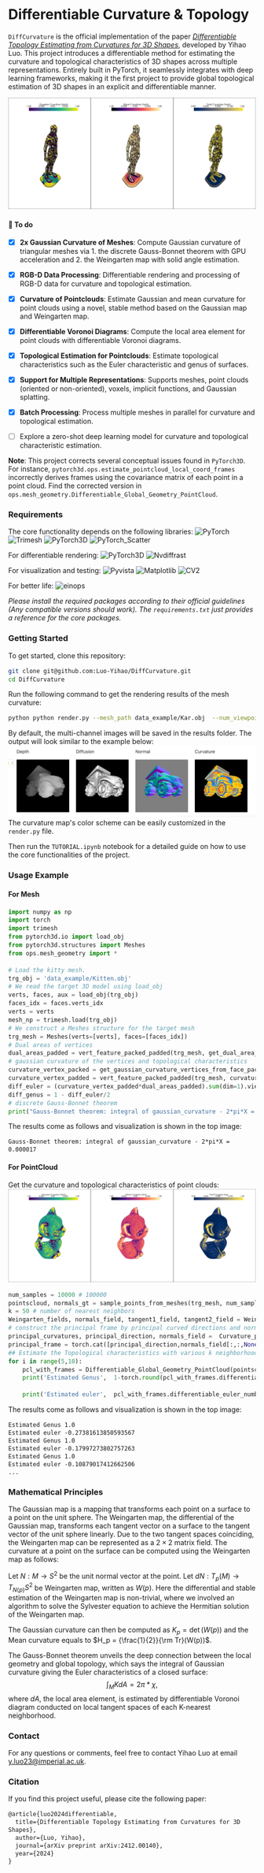# Differentiable Curvature \& Topology
`DiffCurvature` is the official implementation of the paper [*Differentiable Topology Estimating from Curvatures for 3D Shapes*](https://arxiv.org/abs/2412.00140), developed by Yihao Luo. This project introduces a differentiable method for estimating the curvature and topological characteristics of 3D shapes across multiple representations. Entirely built in PyTorch, it seamlessly integrates with deep learning frameworks, making it the first project to provide global topological estimation of 3D shapes in an explicit and differentiable manner.

![Gaussian Curvatures of the Mesh of Kitty](figures/mesh_curvature_example.png "Gaussian Curvatures of the mesh of Kitten by DiffCurvature")

#### 🚧 To do

- [x] **2x Gaussian Curvature of Meshes**: Compute Gaussian curvature of triangular meshes via 1. the discrete Gauss-Bonnet theorem with GPU acceleration and 2. the Weingarten map with solid angle estimation.
- [x] **RGB-D Data Processing**: Differentiable rendering and processing of RGB-D data for curvature and topological estimation.

- [x] **Curvature of Pointclouds**: Estimate Gaussian and mean curvature for point clouds using a novel, stable method based on the Gaussian map and Weingarten map.
- [x] **Differentiable Voronoi Diagrams**: Compute the local area element for point clouds with differentiable Voronoi diagrams.
- [x] **Topological Estimation for Pointclouds**: Estimate topological characteristics such as the Euler characteristic and genus of surfaces.
- [x] **Support for Multiple Representations**: Supports meshes, point clouds (oriented or non-oriented), voxels, implicit functions, and Gaussian splatting.
- [x] **Batch Processing**: Process multiple meshes in parallel for curvature and topological estimation.
- [ ] Explore a zero-shot deep learning model for curvature and topological characteristic estimation.

**Note**: This project corrects several conceptual issues found in `PyTorch3D`. For instance, `pytorch3d.ops.estimate_pointcloud_local_coord_frames` incorrectly derives frames using the covariance matrix of each point in a point cloud. Find the corrected version in `ops.mesh_geometry.Differentiable_Global_Geometry_PointCloud`.


### Requirements

The core functionality depends on the following libraries:
![PyTorch](https://img.shields.io/badge/PyTorch-2.1-blue.svg) ![Trimesh](https://img.shields.io/badge/Trimesh-3.9-blue.svg) ![PyTorch3D](https://img.shields.io/badge/PyTorch3D-0.7.5-blue.svg) ![PyTorch_Scatter](https://img.shields.io/badge/PyTorch_Scatter-2.1-blue.svg)

For differentiable rendering:
![PyTorch3D](https://img.shields.io/badge/PyTorch3D-0.7.5-blue.svg) ![Nvdiffrast](https://img.shields.io/badge/Nvidfaster-0.3.3-blue.svg)

For visualization and testing:
![Pyvista](https://img.shields.io/badge/Pyvista-0.43-blue.svg) ![Matplotlib](https://img.shields.io/badge/Matplotlib-3.4.3-blue.svg) ![CV2](https://img.shields.io/badge/CV2-4.5.3-blue.svg)

For better life:
![einops](https://img.shields.io/badge/einops-0.8.0-blue.svg)

*Please install the required packages according to their official guidelines (Any compatible versions should work). The `requirements.txt` just provides a reference for the core packages.*

### Getting Started
To get started, clone this repository:
```bash
git clone git@github.com:Luo-Yihao/DiffCurvature.git
cd DiffCurvature
```
Run the following command to get the rendering results of the mesh curvature:
```bash
python python render.py --mesh_path data_example/Kar.obj  --num_viewpoints 6 --image_size 256 --device cuda:0
```
By default, the multi-channel images will be saved in the results folder. The output will look similar to the example below:
![Gaussian Curvatures of the Mesh of Kar](figures/rendering.png "Gaussian Curvatures of the mesh of Kar by DiffCurvature")
The curvature map's color scheme can be easily customized in the `render.py` file.

Then run the `TUTORIAL.ipynb` notebook for a detailed guide on how to use the core functionalities of the project.


### Usage Example 

#### For Mesh

```Python
import numpy as np
import torch
import trimesh
from pytorch3d.io import load_obj
from pytorch3d.structures import Meshes
from ops.mesh_geometry import *

# Load the kitty mesh.
trg_obj = 'data_example/Kitten.obj'
# We read the target 3D model using load_obj
verts, faces, aux = load_obj(trg_obj)
faces_idx = faces.verts_idx
verts = verts
mesh_np = trimesh.load(trg_obj)
# We construct a Meshes structure for the target mesh
trg_mesh = Meshes(verts=[verts], faces=[faces_idx])
# Dual areas of vertices
dual_areas_padded = vert_feature_packed_padded(trg_mesh, get_dual_area_vertex_packed(trg_mesh).view(-1,1))
# gaussian curvature of the vertices and topological characteristics
curvature_vertex_packed = get_gaussian_curvature_vertices_from_face_packed(trg_mesh).view(-1,1)
curvature_vertex_padded = vert_feature_packed_padded(trg_mesh, curvature_vertex_packed.view(-1,1))
diff_euler = (curvature_vertex_padded*dual_areas_padded).sum(dim=1).view(-1)/2/np.pi
diff_genus = 1 - diff_euler/2
# discrete Gauss-Bonnet theorem
print("Gauss-Bonnet theorem: integral of gaussian_curvature - 2*pi*X = ",diff_euler.cpu().numpy() - 2*np.pi*mesh_np.euler_number)
```
The results come as follows and visualization is shown in the top image:
```
Gauss-Bonnet theorem: integral of gaussian_curvature - 2*pi*X =  0.000017
```

#### For PointCloud
Get the curvature and topological characteristics of point clouds:
![Pointcloud Curvature Example by DiffCurvature](figures/pointcloud_curvature_example.png "Pointcloud Curvature Example by DiffCurvature")

```Python
num_samples = 10000 # 100000 
pointscloud, normals_gt = sample_points_from_meshes(trg_mesh, num_samples, return_normals=True)
k = 50 # number of nearest neighbors
Weingarten_fields, normals_field, tangent1_field, tangent2_field = Weingarten_maps(pointscloud,k)
# construct the principal frame by principal curved directions and normals
principal_curvatures, principal_direction, normals_field =  Curvature_pcl(pointscloud,k,return_princpals=True)
principal_frame = torch.cat([principal_direction,normals_field[:,:,None,:]],dim=-2)
## Estimate the Topological characteristics with various k neighborhoods (for stableness test)
for i in range(5,10):
    pcl_with_frames = Differentiable_Global_Geometry_PointCloud(pointscloud, k = 5*i, normals = None) # = normals_gt
    print('Estimated Genus',  1-torch.round(pcl_with_frames.differentiable_euler_number()[0]/2).item())

    print('Estimated euler',  pcl_with_frames.differentiable_euler_number()[0].item())
```
The results come as follows and visualization is shown in the top image:
```
Estimated Genus 1.0
Estimated euler -0.27381613850593567
Estimated Genus 1.0
Estimated euler -0.17997273802757263
Estimated Genus 1.0
Estimated euler -0.10879017412662506
...
```
### Mathematical Principles

The Gaussian map is a mapping that transforms each point on a surface to a point on the unit sphere. The Weingarten map, the differential of the Gaussian map, transforms each tangent vector on a surface to the tangent vector of the unit sphere linearly. Due to the two tangent spaces coinciding, the Weingarten map can be represented as a $2\times2$ matrix field.  The curvature at a point on the surface can be computed using the Weingarten map as follows:

Let $N:M\to S^2$ be the unit normal vector at the point.
Let $dN: T_p(M)\to T_{N(p)}S^2$ be Weingarten map, written as $W(p)$. Here the differential and stable estimation of the Weingarten map is non-trivial, where we involved an algorithm to solve the Sylvester equation to achieve the Hermitian solution of the Weingarten map.

The Gaussian curvature can then be computed as $K_p = \det(W(p))$ and the Mean curvature equals to $H_p = {\frac{1}{2}}{\rm Tr}(W(p))$.

The Gauss-Bonnet theorem unveils the deep connection between the local geometry and global topology, which says the integral of Gaussian curvature giving the Euler characteristics of a closed surface: 
$$\int_M KdA = 2\pi* \chi,$$
where $dA$, the local area element, is estimated by differentiable Voronoi diagram conducted on local tangent spaces of each K-nearest neighborhood.

### Contact
For any questions or comments, feel free to contact Yihao Luo at email y.luo23@imperial.ac.uk.

### Citation
If you find this project useful, please cite the following paper:
```
@article{luo2024differentiable,
  title={Differentiable Topology Estimating from Curvatures for 3D Shapes},
  author={Luo, Yihao},
  journal={arXiv preprint arXiv:2412.00140},
  year={2024}
}
```